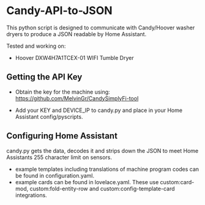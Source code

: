 # Candy-API-to-JSON

This python script is designed to communicate with Candy/Hoover washer dryers to produce a JSON readable by Home Assistant.

Tested and working on:

- Hoover DXW4H7A1TCEX-01 WIFI Tumble Dryer

## Getting the API Key

- Obtain the key for the machine using: https://github.com/MelvinGr/CandySimplyFi-tool

- Add your KEY and DEVICE_IP to candy.py and place in your Home Assistant config/pyscripts.

## Configuring Home Assistant

candy.py gets the data, decodes it and strips down the JSON to meet Home Assistants 255 character limit on sensors.

- example templates including translations of machine program codes can be found in configuration.yaml.
- example cards can be found in lovelace.yaml. These use custom:card-mod, custom:fold-entity-row and custom:config-template-card integrations.
